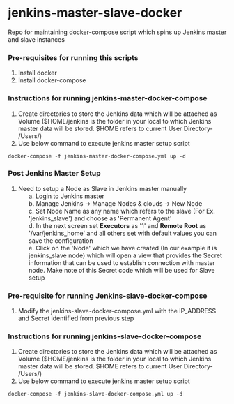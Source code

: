 # jenkins-master-slave-docker
Repo for maintaining docker-compose script which spins up Jenkins master and slave instances

### Pre-requisites for running this scripts
  1. Install docker
  2. Install docker-compose

### Instructions for running jenkins-master-docker-compose
  1. Create directories to store the Jenkins data which will be attached as Volume ($HOME/jenkins is the folder in your local to which Jenkins master data will be stored. $HOME refers to current User Directory- /Users/<CurrentUser>)
  2. Use below command to execute jenkins master setup script
  ```
  docker-compose -f jenkins-master-docker-compose.yml up -d
  ```

### Post Jenkins Master Setup
  1. Need to setup a Node as Slave in Jenkins master manually
    <ul>a. Login to Jenkins master</ul>
    <ul>b. Manage Jenkins -> Manage Nodes & clouds -> New Node</ul>
    <ul>c. Set Node Name as any name which refers to the slave (For Ex. 'jenkins_slave') and choose as 'Permanent Agent'</ul>
    <ul>d. In the next screen set <b>Executors</b> as '1' and <b>Remote Root</b> as '/var/jenkins_home' and all others set with default values you can save the configuration</ul>
    <ul>e. Click on the 'Node' which we have created (In our example it is jenkins_slave node) which will open a view that provides the Secret information that can be used to establish connection with master node. Make note of this Secret code which will be used for Slave setup</ul>

### Pre-requisite for running Jenkins-slave-docker-compose
  1. Modify the jenkins-slave-docker-compose.yml with the IP_ADDRESS and Secret identified from previous step

### Instructions for running jenkins-slave-docker-compose
  1. Create directories to store the Jenkins data which will be attached as Volume ($HOME/jenkins is the folder in your local to which Jenkins master data will be stored. $HOME refers to current User Directory- /Users/<CurrentUser>)
  2. Use below command to execute jenkins master setup script
  ```
  docker-compose -f jenkins-slave-docker-compose.yml up -d
  ```
